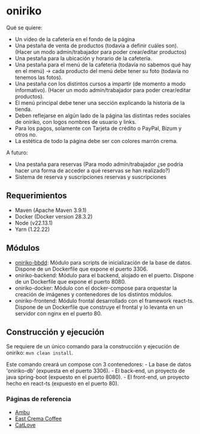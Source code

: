 # oniriko

Qué se quiere: 
- Un vídeo de la cafetería en el fondo de la página
- Una pestaña de venta de productos (todavía a definir cuáles son). (Hacer un modo admin/trabajador para poder crear/editar productos)
- Una pestaña para la ubicación y horario de la cafetería.
- Una pestaña para el menú de la cafeteria (todavía no sabemos qué hay en el menú) -> cada producto del menú debe tener su foto (todavía no tenemos las fotos).
- Una pestaña con los distintos cursos a impartir (de momento a modo informativo). (Hacer un modo admin/trabajador para poder crear/editar productos).
- El menú principal debe tener una sección explicando la historia de la tienda.
- Deben reflejarse en algún lado de la página las distintas redes sociales de oniriko, con logos nombres de usuario y links.
- Para los pagos, solamente con Tarjeta de crédito o PayPal, Bizum y otros no.
- La estética de todo la página debe ser con colores marrón crema.


A futuro: 
  - Una pestaña para reservas (Para modo admin/trabajador ¿se podría hacer una forma de acceder a qué reservas se han realizado?)
  - Sistema de reserva y suscripciones
reservas y suscripciones

## Requerimientos
  - Maven (Apache Maven 3.9.1)
  - Docker (Docker version 28.3.2)
  - Node (v22.13.1)
  - Yarn (1.22.22)

## Módulos
  - [oniriko-bbdd](./docs/modelo-bbdd.md): Módulo para scripts de inicialización de la base de datos. Dispone de un Dockerfile que expone el puerto 3306.
  - oniriko-backend: Módulo para el backend, alojado en el puerto. Dispone de un Dockerfile que expone el puerto 8080.
  - oniriko-docker: Módulo con el docker-compose para orquestar la creación de imágenes y contenedores de los distintos módulos.
  - oniriko-frontend: Módulo frontal desarrollado con el framework react-ts. Dispone de un Dockerfile que construye el frontal y lo levanta en un servidor con nginx en el puerto 80.

## Construcción y ejecución
Se requiere de un único comando para la construcción y ejecución de oniriko: `mvn clean install`. 

Este comando creará un compose con 3 contenedores:
    - La base de datos 'oniriko-db' (expuesta en el puerto 3306).
    - El back-end, un proyecto de java spring-boot (expuesto en el puerto 8080).
    - El front-end, un proyecto hecho en react-ts (expuesto en el puerto 80).
    
### Páginas de referencia
  - [Ambu](https://ambu.coffee)
  - [East Crema Coffee](https://eastcrema.com/pages/suscripciones)
  - [CatLove](https://catlovecoffee.com)

